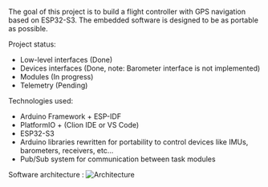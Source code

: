 The goal of this project is to build a flight controller with GPS navigation based on ESP32-S3. The embedded software is designed to be as portable as possible.

Project status:
- Low-level interfaces (Done)
- Devices interfaces (Done, note: Barometer interface is not implemented)
- Modules (In progress)
- Telemetry (Pending)

Technologies used:
- Arduino Framework + ESP-IDF
- PlatformIO + (Clion IDE or VS Code)
- ESP32-S3
- Arduino libraries rewritten for portability to control devices like IMUs, barometers, receivers, etc...
- Pub/Sub system for communication between task modules

Software architecture :
![Architecture](https://github.com/lenny1411/Autopilot-Flight-Controller/assets/105748537/7f271d01-1ac2-45c5-8e4c-3a17ef811279)

